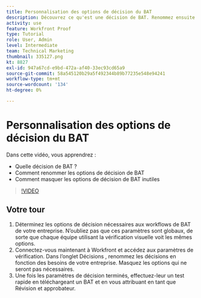 ```yaml
---
title: Personnalisation des options de décision du BAT
description: Découvrez ce qu'est une décision de BAT. Renommez ensuite les options de décision du BAT et masquez les options inutiles dans les configurations du système de vérification.
activity: use
feature: Workfront Proof
type: Tutorial
role: User, Admin
level: Intermediate
team: Technical Marketing
thumbnail: 335127.png
kt: 8827
exl-id: 947a67cd-e9bd-472a-af40-33ec93cd65a9
source-git-commit: 58a545120b29a5f492344b89b77235e548e94241
workflow-type: tm+mt
source-wordcount: '134'
ht-degree: 0%

---
```


# Personnalisation des options de décision du BAT

Dans cette vidéo, vous apprendrez :

* Quelle décision de BAT ?
* Comment renommer les options de décision de BAT
* Comment masquer les options de décision de BAT inutiles

>[!VIDEO](https://video.tv.adobe.com/v/335127/?quality=12)

## Votre tour

1. Déterminez les options de décision nécessaires aux workflows de BAT de votre entreprise. N’oubliez pas que ces paramètres sont globaux, de sorte que chaque équipe utilisant la vérification visuelle voit les mêmes options.
1. Connectez-vous maintenant à Workfront et accédez aux paramètres de vérification. Dans l’onglet Décisions , renommez les décisions en fonction des besoins de votre entreprise. Masquez les options qui ne seront pas nécessaires.
1. Une fois les paramètres de décision terminés, effectuez-leur un test rapide en téléchargeant un BAT et en vous attribuant en tant que Révision et approbateur.


<!--
Lean More URLs
-->
